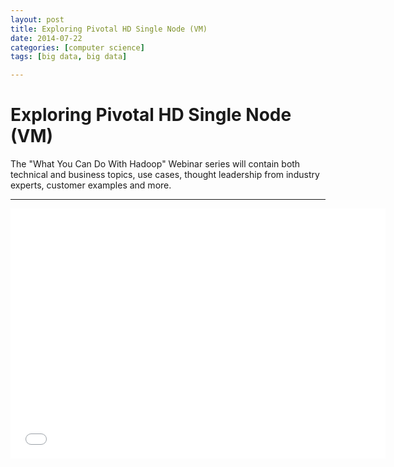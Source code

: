 ```yaml
---
layout: post
title: Exploring Pivotal HD Single Node (VM)
date: 2014-07-22
categories: [computer science]
tags: [big data, big data]

---
```



# Exploring Pivotal HD Single Node (VM)

The "What You Can Do With Hadoop" Webinar series will contain both technical and business topics, use cases, thought leadership from industry experts, customer examples and more.

---

<iframe width="600" height="400" src="//www.youtube.com/embed/yhtDUeTYGkk" frameborder="0" allowfullscreen></iframe>
